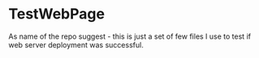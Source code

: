 # TestWebPage

As name of the repo suggest - this is just a set of few files I use to test if web server deployment was successful.
